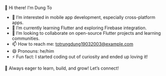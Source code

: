 👋 Hi there! I’m Dung To

- 👀 I’m interested in mobile app development, especially cross-platform apps.
- 🌱 I’m currently learning Flutter and exploring Firebase integration.
- 💞️ I’m looking to collaborate on open-source Flutter projects and learning communities.
- 📫 How to reach me: totrungdung19032003@example.com
- 😄 Pronouns: he/him
- ⚡ Fun fact: I started coding out of curiosity and ended up loving it!

🚀 Always eager to learn, build, and grow! Let’s connect!


<!---
dungtoAdr/dungtoAdr is a ✨ special ✨ repository because its `README.md` (this file) appears on your GitHub profile.
You can click the Preview link to take a look at your changes.
--->
